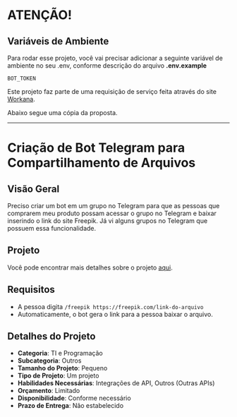 # ATENÇÃO!
## Variáveis de Ambiente
Para rodar esse projeto, você vai precisar adicionar a seguinte variável de ambiente no seu .env, conforme descrição do arquivo **.env.example**

`BOT_TOKEN`

Este projeto faz parte de uma requisição de serviço feita através do site [Workana](https://www.workana.com).

Abaixo segue uma cópia da proposta.

---

# Criação de Bot Telegram para Compartilhamento de Arquivos

## Visão Geral

Preciso criar um bot em um grupo no Telegram para que as pessoas que comprarem meu produto possam acessar o grupo no Telegram e baixar inserindo o link do site Freepik. Já vi alguns grupos no Telegram que possuem essa funcionalidade.

## Projeto

Você pode encontrar mais detalhes sobre o projeto [aqui](https://www.workana.com/job/bot-telegram-para-baixar-arquivos-do-site-freepik?ref=projects_1).

## Requisitos

- A pessoa digita `/freepik https://freepik.com/link-do-arquivo`
- Automaticamente, o bot gera o link para a pessoa baixar o arquivo.

## Detalhes do Projeto

- **Categoria**: TI e Programação
- **Subcategoria**: Outros
- **Tamanho do Projeto**: Pequeno
- **Tipo de Projeto**: Um projeto
- **Habilidades Necessárias**: Integrações de API, Outros (Outras APIs)
- **Orçamento**: Limitado
- **Disponibilidade**: Conforme necessário
- **Prazo de Entrega**: Não estabelecido
